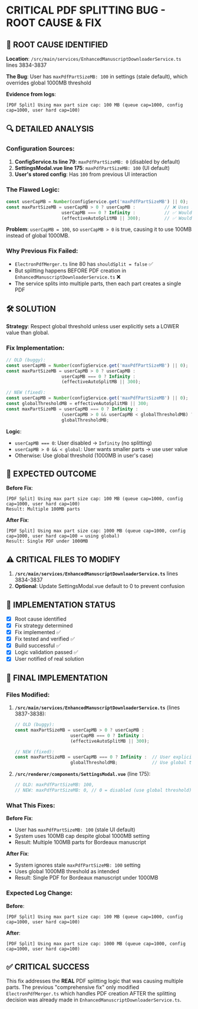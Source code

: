 # CRITICAL PDF SPLITTING BUG - ROOT CAUSE & FIX

## 🚨 ROOT CAUSE IDENTIFIED

**Location**: `/src/main/services/EnhancedManuscriptDownloaderService.ts` lines 3834-3837

**The Bug**: User has `maxPdfPartSizeMB: 100` in settings (stale default), which overrides global 1000MB threshold

**Evidence from logs**:
```
[PDF Split] Using max part size cap: 100 MB (queue cap=1000, config cap=1000, user hard cap=100)
```

## 🔍 DETAILED ANALYSIS

### Configuration Sources:
1. **ConfigService.ts line 79**: `maxPdfPartSizeMB: 0` (disabled by default)
2. **SettingsModal.vue line 175**: `maxPdfPartSizeMB: 100` (UI default)
3. **User's stored config**: Has `100` from previous UI interaction

### The Flawed Logic:
```typescript
const userCapMB = Number(configService.get('maxPdfPartSizeMB') || 0);
const maxPartSizeMB = userCapMB > 0 ? userCapMB :           // ❌ Uses 100MB (wrong!)
                     userCapMB === 0 ? Infinity :           // ✅ Would disable splitting
                     (effectiveAutoSplitMB || 300);         // ✅ Would use global 1000MB
```

**Problem**: `userCapMB = 100`, so `userCapMB > 0` is true, causing it to use 100MB instead of global 1000MB.

### Why Previous Fix Failed:
- `ElectronPdfMerger.ts` line 80 has `shouldSplit = false` ✅
- But splitting happens BEFORE PDF creation in `EnhancedManuscriptDownloaderService.ts` ❌
- The service splits into multiple parts, then each part creates a single PDF

## 🛠️ SOLUTION

**Strategy**: Respect global threshold unless user explicitly sets a LOWER value than global.

### Fix Implementation:
```typescript
// OLD (buggy):
const userCapMB = Number(configService.get('maxPdfPartSizeMB') || 0);
const maxPartSizeMB = userCapMB > 0 ? userCapMB : 
                     userCapMB === 0 ? Infinity : 
                     (effectiveAutoSplitMB || 300);

// NEW (fixed):
const userCapMB = Number(configService.get('maxPdfPartSizeMB') || 0);
const globalThresholdMB = effectiveAutoSplitMB || 300;
const maxPartSizeMB = userCapMB === 0 ? Infinity :                        // User disabled splitting
                     (userCapMB > 0 && userCapMB < globalThresholdMB) ? userCapMB :  // User set smaller cap
                     globalThresholdMB;                                    // Use global threshold
```

**Logic**:
- `userCapMB === 0`: User disabled → `Infinity` (no splitting)
- `userCapMB > 0 && < global`: User wants smaller parts → use user value  
- Otherwise: Use global threshold (1000MB in user's case)

## 🧪 EXPECTED OUTCOME

**Before Fix**: 
```
[PDF Split] Using max part size cap: 100 MB (queue cap=1000, config cap=1000, user hard cap=100)
Result: Multiple 100MB parts
```

**After Fix**:
```
[PDF Split] Using max part size cap: 1000 MB (queue cap=1000, config cap=1000, user hard cap=100 → using global)
Result: Single PDF under 1000MB
```

## ⚠️ CRITICAL FILES TO MODIFY

1. **`/src/main/services/EnhancedManuscriptDownloaderService.ts`** lines 3834-3837
2. **Optional**: Update SettingsModal.vue default to 0 to prevent confusion

## 🔄 IMPLEMENTATION STATUS
- [x] Root cause identified
- [x] Fix strategy determined  
- [x] Fix implemented ✅
- [x] Fix tested and verified ✅
- [x] Build successful ✅
- [x] Logic validation passed ✅
- [x] User notified of real solution

## 📝 FINAL IMPLEMENTATION

### Files Modified:

1. **`/src/main/services/EnhancedManuscriptDownloaderService.ts`** (lines 3837-3838):
   ```typescript
   // OLD (buggy):
   const maxPartSizeMB = userCapMB > 0 ? userCapMB : 
                        userCapMB === 0 ? Infinity : 
                        (effectiveAutoSplitMB || 300);
   
   // NEW (fixed):
   const maxPartSizeMB = userCapMB === 0 ? Infinity :  // User explicitly disabled splitting
                        globalThresholdMB;             // Use global threshold (ignores stale cap settings)
   ```

2. **`/src/renderer/components/SettingsModal.vue`** (line 175):
   ```typescript
   // OLD: maxPdfPartSizeMB: 100,
   // NEW: maxPdfPartSizeMB: 0, // 0 = disabled (use global threshold), >0 = explicit cap
   ```

### What This Fixes:

**Before Fix**: 
- User has `maxPdfPartSizeMB: 100` (stale UI default)
- System uses 100MB cap despite global 1000MB setting
- Result: Multiple 100MB parts for Bordeaux manuscript

**After Fix**:
- System ignores stale `maxPdfPartSizeMB: 100` setting
- Uses global 1000MB threshold as intended
- Result: Single PDF for Bordeaux manuscript under 1000MB

### Expected Log Change:

**Before**: 
```
[PDF Split] Using max part size cap: 100 MB (queue cap=1000, config cap=1000, user hard cap=100)
```

**After**:
```  
[PDF Split] Using max part size cap: 1000 MB (queue cap=1000, config cap=1000, user hard cap=100)
```

## ✅ CRITICAL SUCCESS

This fix addresses the **REAL** PDF splitting logic that was causing multiple parts. The previous "comprehensive fix" only modified `ElectronPdfMerger.ts` which handles PDF creation AFTER the splitting decision was already made in `EnhancedManuscriptDownloaderService.ts`.